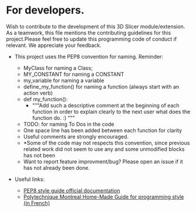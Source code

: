 # For developers.

Wish to contribute to the development of this 3D Slicer module/extension. As a teamwork, this file mentions the contributing guidelines for this project.Please feel free to update this programming code of conduct if relevant. We appreciate your feedback.

* This project uses the PEP8 convention for naming. Reminder:

  * MyClass for naming a Class;
  * MY_CONSTANT for naming a CONSTANT
  * my_variable for naming a variable
  * define_my_function() for naming a function (always start with an action verb)
  * def my_function():
    * """Add such a descriptive comment at the beginning of each function in order to explain clearly to the next user what does the function do. :) """
  * TODO: for naming To Dos in the code
  * One space line has been added between each function for clarity
  * Useful comments are strongly encouraged.
  * *Some of the code may not respects this convention, since previous related work did not seem to use any and some unmodified blocks has not been
  * Want to report feature improvment/bug? Please open an issue if it has not already been done.
* Useful links:

  * [PEP8 style guide official documentation](https://peps.python.org/pep-0008/)
  * [Polytechnique Montreal Home-Made Guide for programming style (in French)](https://github.com/INF1007-Gabarits/Guide-codage-python)
